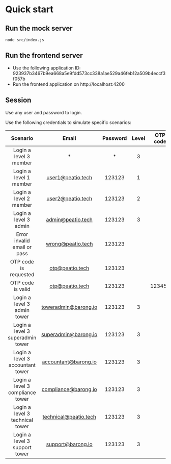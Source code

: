 # Quick start

## Run the mock server

  `node src/index.js`

## Run the frontend server

 * Use the following application ID: 923937b3467b9ea668a5e9fdd573cc338a1ae529a46feb12a509b4eccf3f057b
 * Run the frontend application on http://localhost:4200

## Session

Use any user and password to login.

Use the following credentials to simulate specific scenarios:

|            Scenario              |           Email          | Password | Level | OTP code |
|:--------------------------------:|:------------------------:|:--------:|:-----:|:--------:|
| Login a level 3 member           |             *            |     *    |   3   |          |
| Login a level 1 member           |       user1@peatio.tech  |  123123  |   1   |          |
| Login a level 2 member           |       user2@peatio.tech  |  123123  |   2   |          |
| Login a level 3 admin            |       admin@peatio.tech  |  123123  |   3   |          |
| Error invalid email or pass      |       wrong@peatio.tech  |  123123  |       |          |
| OTP code is requested            |         otp@peatio.tech  |  123123  |       |          |
| OTP code is valid                |         otp@peatio.tech  |  123123  |       |  123456  |
| Login a level 3 admin tower      |    toweradmin@barong.io  |  123123  |   3   |          |
| Login a level 3 superadmin tower |    superadmin@barong.io  |  123123  |   3   |          |
| Login a level 3 accountant tower |    accountant@barong.io  |  123123  |   3   |          |
| Login a level 3 compliance tower |    compliance@barong.io  |  123123  |   3   |          |
| Login a level 3 technical tower  |   technical@peatio.tech  |  123123  |   3   |          |
| Login a level 3 support tower    |       support@barong.io  |  123123  |   3   |          |
